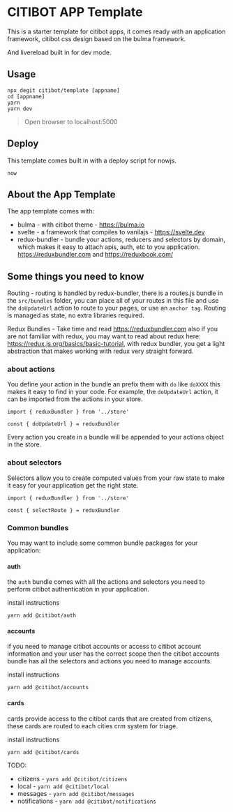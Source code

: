 # CITIBOT APP Template

This is a starter template for citibot apps, 
it comes ready with an application framework,
citibot css design based on the bulma framework.

And livereload built in for dev mode.

## Usage

```
npx degit citibot/template [appname]
cd [appname]
yarn
yarn dev
```

> Open browser to localhost:5000

## Deploy

This template comes built in with a deploy
script for nowjs.

```
now 
```

## About the App Template

The app template comes with:

* bulma - with citibot theme - https://bulma.io
* svelte - a framework that compiles to vanilajs - https://svelte.dev
* redux-bundler - bundle your actions, reducers and selectors by domain, which makes it easy to attach apis, auth, etc to you application. https://reduxbundler.com and https://reduxbook.com/

## Some things you need to know

Routing - routing is handled by redux-bundler, there is a routes.js bundle in the `src/bundles` folder, you can place all of your routes in this file and use the `doUpdateUrl` action to route to your pages, or use an `anchor tag`. Routing is managed as state, no extra libraries required.

Redux Bundles - Take time and read https://reduxbundler.com also if you are not familiar with redux, you may want to read about redux here: https://redux.js.org/basics/basic-tutorial, with redux bundler, you get a light abstraction that makes working with redux very straight forward.

### about actions

You define your action in the bundle an prefix them with `do` like `doXXXX` this makes it easy to find in your code. For example, the `doUpdateUrl` action, it can be imported from the actions in your store.

```
import { reduxBundler } from '../store'

const { doUpdateUrl } = reduxBundler
```

Every action you create in a bundle will be appended to your actions object in the store.

### about selectors

Selectors allow you to create computed values from your raw state to make it easy for your application get the right state.

``` 
import { reduxBundler } from '../store'

const { selectRoute } = reduxBundler
```


### Common bundles 

You may want to include some common bundle packages for your 
application:

#### auth 

the `auth` bundle comes with all the actions and selectors you need to perform citibot authentication in your application.

install instructions

`yarn add @citibot/auth`

#### accounts 

if you need to manage citibot accounts or access to citibot 
account information and your user has the correct scope then 
the citibot accounts bundle has all the selectors and actions you
need to manage accounts.

install instructions

`yarn add @citibot/accounts`

#### cards

cards provide access to the citibot cards that are created from citizens, these cards are routed to each cities crm system for triage.

install instructions

`yarn add @citibot/cards`


TODO:

* citizens - `yarn add @citibot/citizens`
* local - `yarn add @citibot/local`
* messages - `yarn add @citibot/messages`
* notifications - `yarn add @citibot/notifications`


